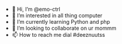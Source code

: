 - 👋 Hi, I’m @emo-ctrl
- 👀 I’m interested in all thing computer
- 🌱 I’m currently learning Python and php
- 💞️ I’m looking to collaborate on ur mommm
- 📫 How to reach me dial #deeznuutss

<!---
emo-ctrl/emo-ctrl is a ✨ special ✨ repository because its `README.md` (this file) appears on your GitHub profile.
You can click the Preview link to take a look at your changes.
--->
